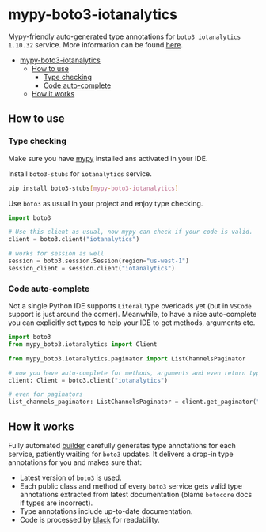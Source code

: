 # mypy-boto3-iotanalytics

Mypy-friendly auto-generated type annotations for `boto3 iotanalytics 1.10.32` service.
More information can be found [here](https://github.com/vemel/mypy_boto3).

- [mypy-boto3-iotanalytics](#mypy-boto3-iotanalytics)
  - [How to use](#how-to-use)
    - [Type checking](#type-checking)
    - [Code auto-complete](#code-auto-complete)
  - [How it works](#how-it-works)

## How to use

### Type checking

Make sure you have [mypy](https://github.com/python/mypy) installed ans activated in your IDE.

Install `boto3-stubs` for `iotanalytics` service.

```bash
pip install boto3-stubs[mypy-boto3-iotanalytics]
```

Use `boto3` as usual in your project and enjoy type checking.

```python
import boto3

# Use this client as usual, now mypy can check if your code is valid.
client = boto3.client("iotanalytics")

# works for session as well
session = boto3.session.Session(region="us-west-1")
session_client = session.client("iotanalytics")

```

### Code auto-complete

Not a single Python IDE supports `Literal` type overloads yet (but in `VSCode` support is just around the corner).
Meanwhile, to have a nice auto-complete you can explicitly set types to help your IDE to get methods, arguments etc.

```python
import boto3
from mypy_boto3.iotanalytics import Client

from mypy_boto3.iotanalytics.paginator import ListChannelsPaginator

# now you have auto-complete for methods, arguments and even return types
client: Client = boto3.client("iotanalytics")

# even for paginators
list_channels_paginator: ListChannelsPaginator = client.get_paginator("list_channels")
```

## How it works

Fully automated [builder](https://github.com/vemel/mypy_boto3) carefully generates
type annotations for each service, patiently waiting for `boto3` updates. It delivers
a drop-in type annotations for you and makes sure that:

- Latest version of `boto3` is used.
- Each public class and method of every `boto3` service gets valid type annotations
  extracted from latest documentation (blame `botocore` docs if types are incorrect).
- Type annotations include up-to-date documentation.
- Code is processed by [black](https://github.com/psf/black) for readability.